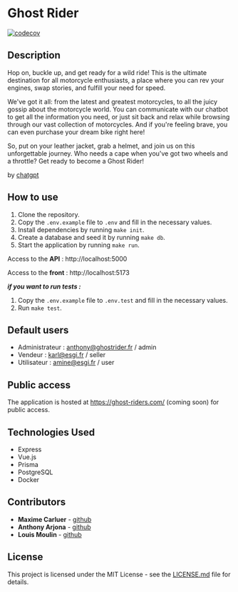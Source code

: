 # Ghost Rider

[![codecov](https://codecov.io/gh/ghost-brigade/ghost-riders/branch/master/graph/badge.svg?token=izZSSrNocB)](https://codecov.io/gh/ghost-brigade/ghost-riders)

## Description
Hop on, buckle up, and get ready for a wild ride! This is the ultimate destination for all motorcycle enthusiasts, a place where you can rev your engines, swap stories, and fulfill your need for speed.

We've got it all: from the latest and greatest motorcycles, to all the juicy gossip about the motorcycle world. You can communicate with our chatbot to get all the information you need, or just sit back and relax while browsing through our vast collection of motorcycles. And if you're feeling brave, you can even purchase your dream bike right here!

So, put on your leather jacket, grab a helmet, and join us on this unforgettable journey. Who needs a cape when you've got two wheels and a throttle? Get ready to become a Ghost Rider!

by [chatgpt](https://chat.openai.com/)

## How to use

1. Clone the repository.
2. Copy the `.env.example` file to `.env` and fill in the necessary values.
3. Install dependencies by running `make init`.
4. Create a database and seed it by running `make db`.
5. Start the application by running `make run`.

Access to the **API** : http://localhost:5000

Access to the **front** : http://localhost:5173

***if you want to run tests :***
1. Copy the `.env.example` file to `.env.test` and fill in the necessary values.
2. Run `make test`.

## Default users

* Administrateur : anthony@ghostrider.fr / admin
* Vendeur : karl@esgi.fr / seller
* Utilisateur : amine@esgi.fr / user

## Public access

The application is hosted at https://ghost-riders.com/ (coming soon) for public access.

## Technologies Used

* Express
* Vue.js
* Prisma
* PostgreSQL
* Docker

## Contributors

* **Maxime Carluer** - [github](https://github.com/maximecarl)
* **Anthony Arjona** - [github](https://github.com/anthonyarjona)
* **Louis Moulin** - [github](https://github.com/MoulinLouis)

## License

This project is licensed under the MIT License - see the [LICENSE.md](LICENSE.md) file for details.
